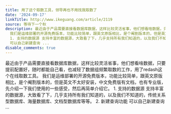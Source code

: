 ```yaml
---
title: 用了这个取数工具，领导再也不用找我取数了
date: '2024-09-17'
linkTitle: http://www.ikeguang.com/article/2119
source: 等待下一个秋
description: 最近由于产品需要直接看数据库数据，这样比较灵活省事，他们想看啥数据，只要提前配置好，随时都能自己看，也减轻了数据组频繁取数的工作，用了redash这个在线取数工具。
  我们是运维部署的开源免费版本，功能比较简单，跟英文原版相比，是个阉割版本的，但是英文不太好安装，中文免费版有文档，也有专业版，先介绍一下我们使用的一些感受，然后再简单介绍它。
  1. 支持的数据源 支持丰富的数据源，大致看了下，几乎支持所有我们知道的，以及我们不知道的，传统关系型数据库、海量数据库、文档型数据库等等。 2. 新建查询功能
  可以自己新建查询 ...
disable_comments: true
---
```

最近由于产品需要直接看数据库数据，这样比较灵活省事，他们想看啥数据，只要提前配置好，随时都能自己看，也减轻了数据组频繁取数的工作，用了redash这个在线取数工具。 我们是运维部署的开源免费版本，功能比较简单，跟英文原版相比，是个阉割版本的，但是英文不太好安装，中文免费版有文档，也有专业版，先介绍一下我们使用的一些感受，然后再简单介绍它。 1. 支持的数据源 支持丰富的数据源，大致看了下，几乎支持所有我们知道的，以及我们不知道的，传统关系型数据库、海量数据库、文档型数据库等等。 2. 新建查询功能 可以自己新建查询 ...